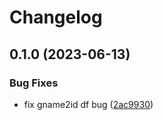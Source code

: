 # Changelog

## 0.1.0 (2023-06-13)


### Bug Fixes

* fix gname2id df bug ([2ac9930](https://github.com/COMBINE-lab/roers/commit/2ac99300fb4c169c5862f085f54608e235af0587))
